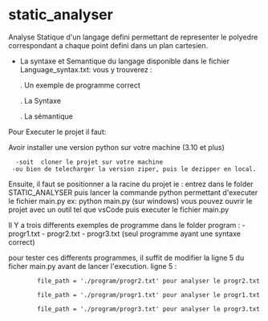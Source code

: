 # static_analyser
Analyse Statique d'un langage defini permettant de representer le polyedre correspondant a chaque point defini dans un plan cartesien.

- La syntaxe et Semantique du langage disponible dans le fichier Language_syntax.txt:
   vous y trouverez :

     . Un exemple de programme correct

     . La Syntaxe

     . La sémantique

Pour Executer le projet il faut: 

   Avoir installer une version python sur votre machine (3.10 et plus)
   
      -soit  cloner le projet sur votre machine
     -ou bien de telecharger la version ziper, puis le dezipper en local.
   Ensuite, il faut se positionner a la racine du projet ie :
        entrez dans le folder STATIC_ANALYSER
             puis lancer la commande python permettant d'executer le fichier main.py
                   ex: python main.py (sur windows)
   vous pouvez ouvrir le projet avec un outil  tel que vsCode puis executer le fichier main.py

Il Y a trois differents exemples de programme dans le folder program :
       - progr1.txt
       - progr2.txt
       - progr3.txt (seul programme ayant une syntaxe correct)
    
pour tester ces differents programmes, il suffit de modifier la ligne 5 du ficher main.py avant de lancer l'execution.
   ligne 5 :    
                
            file_path = './program/progr2.txt' pour analyser le progr2.txt
               
            file_path = './program/progr1.txt' pour analyser le progr1.txt

            file_path = './program/progr3.txt' pour analyser le progr3.txt
